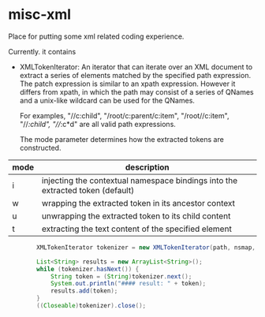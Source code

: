 misc-xml
========

Place for putting some xml related coding experience.

Currently. it contains
- XMLTokenIterator: An iterator that can iterate over an XML document to extract 
  a series of elements matched by the specified path expression. The patch expression
  is similar to an xpath expression. However it differs from xpath, in which the path
  may consist of a series of QNames and a unix-like wildcard can be used for the QNames.

  For examples, "//c:child", "/root/c:parent/c:item", "/root//c:item", "//*:child", "//*:c*d"
  are all valid path expressions.

  The mode parameter determines how the extracted tokens are constructed.

| mode | description |
| ---- | ----------- |
| i    | injecting the contextual namespace bindings into the extracted token (default) |
| w    | wrapping the extracted token in its ancestor context |
| u    |  unwrapping the extracted token to its child content |
| t    |  extracting the text content of the specified element |


```java  
        XMLTokenIterator tokenizer = new XMLTokenIterator(path, nsmap, mode, in, charset);

        List<String> results = new ArrayList<String>();
        while (tokenizer.hasNext()) {
            String token = (String)tokenizer.next();            
            System.out.println("#### result: " + token);
            results.add(token);
        }
        ((Closeable)tokenizer).close();
```
